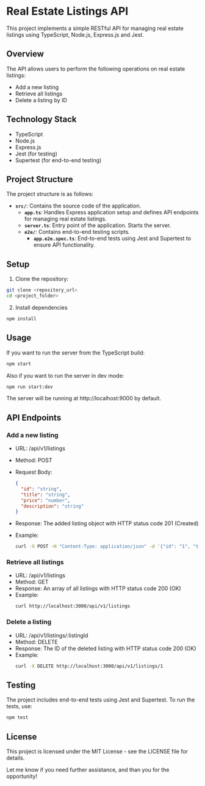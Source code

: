 # Real Estate Listings API

This project implements a simple RESTful API for managing real estate listings using TypeScript, Node.js, Express.js and Jest.

## Overview

The API allows users to perform the following operations on real estate listings:

- Add a new listing
- Retrieve all listings
- Delete a listing by ID

## Technology Stack

- TypeScript
- Node.js
- Express.js
- Jest (for testing)
- Supertest (for end-to-end testing)

## Project Structure

The project structure is as follows:

- **`src/`**: Contains the source code of the application.
  - **`app.ts`**: Handles Express application setup and defines API endpoints for managing real estate listings.
  - **`server.ts`**: Entry point of the application. Starts the server.
  - **`e2e/`**: Contains end-to-end testing scripts.
    - **`app.e2e.spec.ts`**: End-to-end tests using Jest and Supertest to ensure API functionality.

## Setup

1. Clone the repository:

```bash
git clone <repository_url>
cd <project_folder>
```

2. Install dependencies

```bash
npm install
```

## Usage

If you want to run the server from the TypeScript build:

```bash
npm start
```

Also if you want to run the server in dev mode:

```bash
npm run start:dev
```

The server will be running at http://localhost:9000 by default.

## API Endpoints

### Add a new listing

- URL: /api/v1/listings
- Method: POST
- Request Body:

  ```json
  {
    "id": "string",
    "title": "string",
    "price": "number",
    "description": "string"
  }
  ```

- Response: The added listing object with HTTP status code 201 (Created)
- Example:
  ```bash
  curl -X POST -H "Content-Type: application/json" -d '{"id": "1", "title": "Beautiful House", "price": 200000, "description": "A lovely home in a serene neighborhood"}' http://localhost:9000/api/v1/listings
  ```

### Retrieve all listings

- URL: /api/v1/listings
- Method: GET
- Response: An array of all listings with HTTP status code 200 (OK)
- Example:
  ```bash
  curl http://localhost:3000/api/v1/listings
  ```

### Delete a listing

- URL: /api/v1/listings/:listingId
- Method: DELETE
- Response: The ID of the deleted listing with HTTP status code 200 (OK)
- Example:
  ```bash
  curl -X DELETE http://localhost:3000/api/v1/listings/1
  ```

## Testing

The project includes end-to-end tests using Jest and Supertest. To run the tests, use:

```bash
npm test
```

## License

This project is licensed under the MIT License - see the LICENSE file for details.

Let me know if you need further assistance, and than you for the opportunity!
